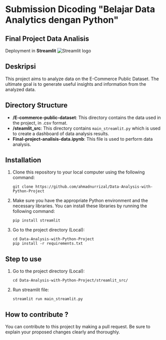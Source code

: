 # Submission Dicoding "Belajar Data Analytics dengan Python"

## Final Project Data Analisis

Deployment in **Streamlit** <img src="https://user-images.githubusercontent.com/7164864/217935870-c0bc60a3-6fc0-4047-b011-7b4c59488c91.png" alt="Streamlit logo"></img>

## Deskripsi

This project aims to analyze data on the E-Commerce Public Dataset. The ultimate goal is to generate useful insights and information from the analyzed data.

## Directory Structure

- **/E-commerce-public-dataset**: This directory contains the data used in the project, in .csv format.
- **/steamlit_src**: This directory contains `main_streamlit.py` which is used to create a dashboard of data analysis results.
- **Final-project-analisis-data.ipynb**: This file is used to perform data analysis.

## Installation

1. Clone this repository to your local computer using the following command:

   ```shell
   git clone https://github.com/ahmadnurrizal/Data-Analysis-with-Python-Project
   ```

2. Make sure you have the appropriate Python environment and the necessary libraries. You can install these libraries by running the following command:

   ```shell
   pip install streamlit
   ```

3. Go to the project directory (Local):
   ```shell
   cd Data-Analysis-with-Python-Project
   pip install -r requirements.txt
   ```

## Step to use

1. Go to the project directory (Local):

   ```shell
   cd Data-Analysis-with-Python-Project/streamlit_src/
   ```

1. Run streamlit file:

   ```shell
   streamlit run main_streamlit.py
   ```

## How to contribute ?

You can contribute to this project by making a pull request. Be sure to explain your proposed changes clearly and thoroughly.
